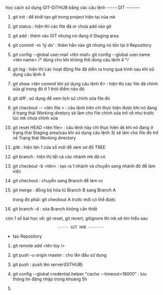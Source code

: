học cách sử dụng GIT-GITHUB bằng các câu lệnh
                              ----- GIT  -------
   1. git init : để khởi tạo git trong project hiện tại của mk
   
   2. git status : hiện thỉ các file đã or chưa add vào git
    
   3. git add <file> : thêm vào GIT nhưng nó đang ở Staging area
    
   4. git commit -m 'lý do' : thêm hẳn vào git nhưng nó tồn tại ở Repository
    
   5. git config --global user.mail <tên mail> 
          git config --global user.name <tên name> 
          /*  dùng cho khi không thể dùng câu lệnh 4 */
          
   6. git log : hiện thỉ các hoạt động file đã diễn ra trong quá trình sau khi sử dụng câu lệnh 4
      
   7. git show <tên commit khi sử dụng câu lệnh 6> : hiện thị các file đã chỉnh sửa gì trong đó ở 1 thời điểm nào đó
   
   8. git diff : sử dụng để xem lịch sử chỉnh sửa file đó
   
   9. git checkout -- <tên file > : câu lệnh trên chỉ thực hiện được khi nó đang ở trạng thái Working diretory sẽ làm cho file chỉnh sửa trở về như trước lúc mk chưa chỉnh sửa
   
   10. git reset HEAD <tên file> : câu lệnh này chỉ thực hiện dk khi nó đang ở trạng thái Staging area(sau khi sử dụng  câu lệnh 3) sẽ làm cho file đó trở về Trạng thái Working directory
   
   11. gitk : hiện lên 1 cửa sổ mới để xem sơ đồ TREE
   
   12. git branch : hiện thị tất cả các nhánh mk đã có
   
   13. git checkout -b <tên> : tạo ra 1 nhánh và chuyển sang nhánh đó để làm việc
   
   14. git chechout <branch> : chuyển sang Branch  để làm vc
   
   15. git merge <branch B> : đồng bộ hóa từ Branch B sang Branch A
         
         trong đó phải: git checkout A  trước mới có thể được
    
   16. git branch -d <name Branch> : xóa Branch không cần thiết
   
   còn 1 số bài học về: git reset, git revert, gitignore thì mk sẽ tìm hiểu sau
   
                            ----- GIT HUB -------
   -  tạo Repository
   1. git remote add <tên tùy í> <link Repository>
   
   2. git push -u origin master : cho lần đầu sử dụng
   
   3. git push : push lên server(GITHUB)
   
   4. git config --global credential.helper "cache --timeout=18000" : lưu thông tin đăng nhập trong khoảng 5h
   
   5.
   
   
   
   
